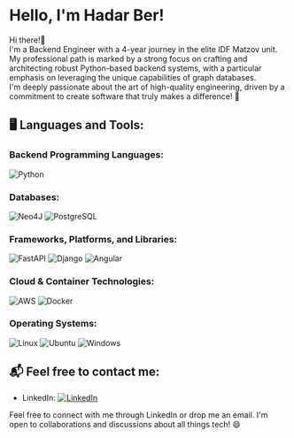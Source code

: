 # Hello, I'm Hadar Ber!

Hi there!👋   
I'm a Backend Engineer with a 4-year journey in the elite IDF Matzov unit.  
My professional path is marked by a strong focus on crafting and architecting robust Python-based backend systems, with a particular emphasis on leveraging the unique capabilities of graph databases.  
I'm deeply passionate about the art of high-quality engineering, driven by a commitment to create software that truly makes a difference! 🚀  

## 🖥️ Languages and Tools:

### Backend Programming Languages:
![Python](https://img.shields.io/badge/Python-3776AB?logo=Python&logoColor=white&style=for-the-badge)

### Databases:
![Neo4J](https://img.shields.io/badge/Neo4j-008CC1?style=for-the-badge&logo=neo4j&logoColor=white)
![PostgreSQL](https://img.shields.io/badge/PostgreSQL-316192?style=for-the-badge&logo=postgresql&logoColor=white)

### Frameworks, Platforms, and Libraries:
![FastAPI](https://img.shields.io/badge/FastAPI-005571?style=for-the-badge&logo=fastapi)
![Django](https://img.shields.io/badge/Django-092E20?style=for-the-badge&logo=django&logoColor=white)
![Angular](https://img.shields.io/badge/Angular-DD0031?style=for-the-badge&logo=angular&logoColor=white)

### Cloud & Container Technologies:
![AWS](https://img.shields.io/badge/Amazon_AWS-232F3E?style=for-the-badge&logo=amazon-aws&logoColor=white)
![Docker](https://img.shields.io/badge/Docker-0db7ed?style=for-the-badge&logo=docker&logoColor=white)

### Operating Systems:
![Linux](https://img.shields.io/badge/Linux-FCC624?style=for-the-badge&logo=linux&logoColor=black)
![Ubuntu](https://img.shields.io/badge/Ubuntu-E95420?style=for-the-badge&logo=ubuntu&logoColor=white)
![Windows](https://img.shields.io/badge/Windows-0078D6?style=for-the-badge&logo=windows&logoColor=white)

## 📬 Feel free to contact me:

- LinkedIn: [![LinkedIn](https://img.shields.io/badge/linkedin-0077B5?logo=linkedin&logoColor=white&style=for-the-badge)](https://www.linkedin.com/in/hadarber/)

Feel free to connect with me through LinkedIn or drop me an email. I'm open to collaborations and discussions about all things tech! 😄
